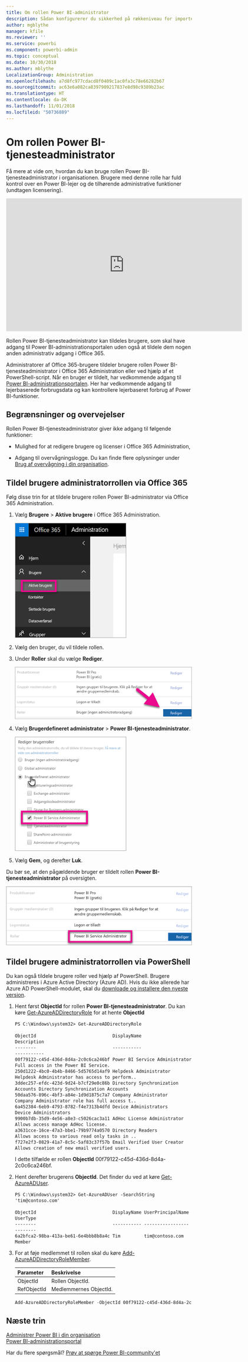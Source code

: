 ```yaml
---
title: Om rollen Power BI-administrator
description: Sådan konfigurerer du sikkerhed på rækkeniveau for importerede datasæt og DirectQuery i Power BI-tjenesten.
author: mgblythe
manager: kfile
ms.reviewer: ''
ms.service: powerbi
ms.component: powerbi-admin
ms.topic: conceptual
ms.date: 10/30/2018
ms.author: mblythe
LocalizationGroup: Administration
ms.openlocfilehash: a7d8fc977cdacd8f0409c1ac0fa3c78e66282b67
ms.sourcegitcommit: ac63e6a082ca8397909217837e8d98c9389b23ac
ms.translationtype: HT
ms.contentlocale: da-DK
ms.lasthandoff: 11/01/2018
ms.locfileid: "50736889"
---
```

# <a name="understanding-the-power-bi-service-administrator-role"></a>Om rollen Power BI-tjenesteadministrator

Få mere at vide om, hvordan du kan bruge rollen Power BI-tjenesteadministrator i organisationen. Brugere med denne rolle har fuld kontrol over en Power BI-lejer og de tilhørende administrative funktioner (undtagen licensering).

<iframe width="640" height="360" src="https://www.youtube.com/embed/PQRbdJgEm3k?showinfo=0" frameborder="0" allowfullscreen></iframe>

Rollen Power BI-tjenesteadministrator kan tildeles brugere, som skal have adgang til Power BI-administrationsportalen uden også at tildele dem nogen anden administrativ adgang i Office 365.

Administratorer af Office 365-brugere tildeler brugere rollen Power BI-tjenesteadministrator i Office 365 Administration eller ved hjælp af et PowerShell-script. Når en bruger er tildelt, har vedkommende adgang til [Power BI-administrationsportalen](service-admin-portal.md). Her har vedkommende adgang til lejerbaserede forbrugsdata og kan kontrollere lejerbaseret forbrug af Power BI-funktioner.

## <a name="limitations-and-considerations"></a>Begrænsninger og overvejelser

Rollen Power BI-tjenesteadministrator giver ikke adgang til følgende funktioner:

* Mulighed for at redigere brugere og licenser i Office 365 Administration,

* Adgang til overvågningslogge. Du kan finde flere oplysninger under [Brug af overvågning i din organisation](service-admin-auditing.md).

## <a name="assign-users-to-the-admin-role-in-office-365"></a>Tildel brugere administratorrollen via Office 365

Følg disse trin for at tildele brugere rollen Power BI-administrator via Office 365 Administration.

1. Vælg **Brugere** > **Aktive brugere** i Office 365 Administration.

    ![Office 365 Administration](media/service-admin-role/powerbi-admin-users.png)

1. Vælg den bruger, du vil tildele rollen.

1. Under **Roller** skal du vælge **Rediger**.

    ![Rediger roller](media/service-admin-role/powerbi-admin-edit-roles.png)

1. Vælg **Brugerdefineret administrator** > **Power BI-tjenesteadministrator**.

    ![Power BI Service Administrator](media/service-admin-role/powerbi-admin-role.png)

1. Vælg **Gem**, og derefter **Luk**.

Du bør se, at den pågældende bruger er tildelt rollen **Power BI-tjenesteadministrator** på oversigten.

![Roller](media/service-admin-role/powerbi-admin-role-set.png)

## <a name="assign-users-to-the-admin-role-with-powershell"></a>Tildel brugere administratorrollen via PowerShell

Du kan også tildele brugere roller ved hjælp af PowerShell. Brugere administreres i Azure Active Directory (Azure AD). Hvis du ikke allerede har Azure AD PowerShell-modulet, skal du [downloade og installere den nyeste version](https://www.powershellgallery.com/packages/AzureAD/).

1. Hent først **ObjectId** for rollen **Power BI-tjenesteadministrator**. Du kan køre [Get-AzureADDirectoryRole](/powershell/module/azuread/get-azureaddirectoryrole) for at hente **ObjectId**

    ```
    PS C:\Windows\system32> Get-AzureADDirectoryRole

    ObjectId                             DisplayName                        Description
    --------                             -----------                        -----------
    00f79122-c45d-436d-8d4a-2c0c6ca246bf Power BI Service Administrator     Full access in the Power BI Service.
    250d1222-4bc0-4b4b-8466-5d5765d14af9 Helpdesk Administrator             Helpdesk Administrator has access to perform..
    3ddec257-efdc-423d-9d24-b7cf29e0c86b Directory Synchronization Accounts Directory Synchronization Accounts
    50daa576-896c-4bf3-a84e-1d9d1875c7a7 Company Administrator              Company Administrator role has full access t..
    6a452384-6eb9-4793-8782-f4e7313b4dfd Device Administrators              Device Administrators
    9900b7db-35d9-4e56-a8e3-c5026cac3a11 AdHoc License Administrator        Allows access manage AdHoc license.
    a3631cce-16ce-47a3-bbe1-79b9774a0570 Directory Readers                  Allows access to various read only tasks in ..
    f727e2f3-0829-41a7-8c5c-5af83c37f57b Email Verified User Creator        Allows creation of new email verified users.
    ```

    I dette tilfælde er rollen **ObjectId** 00f79122-c45d-436d-8d4a-2c0c6ca246bf.

1. Hent derefter brugerens **ObjectId**. Det finder du ved at køre [Get-AzureADUser](/powershell/module/azuread/get-azureaduser).

    ```
    PS C:\Windows\system32> Get-AzureADUser -SearchString 'tim@contoso.com'

    ObjectId                             DisplayName UserPrincipalName      UserType
    --------                             ----------- -----------------      --------
    6a2bfca2-98ba-413a-be61-6e4bbb8b8a4c Tim         tim@contoso.com        Member
    ```

1. For at føje medlemmet til rollen skal du køre [Add-AzureADDirectoryRoleMember](/powershell/module/azuread/add-azureaddirectoryrolemember).

    | Parameter | Beskrivelse |
    | --- | --- |
    | ObjectId |Rollen ObjectId. |
    | RefObjectId |Medlemmernes ObjectId. |

    ```powershell
    Add-AzureADDirectoryRoleMember -ObjectId 00f79122-c45d-436d-8d4a-2c0c6ca246bf -RefObjectId 6a2bfca2-98ba-413a-be61-6e4bbb8b8a4c
    ```

## <a name="next-steps"></a>Næste trin

[Administrer Power BI i din organisation](service-admin-administering-power-bi-in-your-organization.md)  
[Power BI-administrationsportal](service-admin-portal.md)  

Har du flere spørgsmål? [Prøv at spørge Power BI-community'et](http://community.powerbi.com/)
